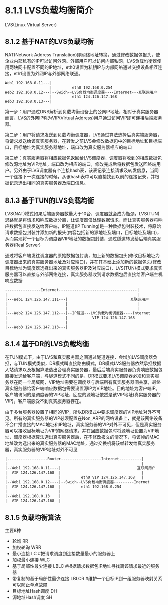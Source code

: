 8.1.1 LVS负载均衡简介
===

LVS(Linux Virtual Server)

8.1.2 基于NAT的LVS负载均衡
---

NAT(Network Address Translation)即网络地址转换，通过修改数据包报头，使企业内部私有的IP可以访问外网。外部用户可以访问内部私网，LVS负载均衡器使用两块网卡配置不同的IP地址，eth0设置为私钥IP与内部网络通过交换设备相互连接，eth1设置为外网IP与外部网络联通。

```txt
Web1 192.168.0.11---|
                    |         eth0 192.168.0.254
Web2 192.168.0.12---|--Swich--LVS负载均衡调度器----Internet---互联网用户
                    |         eth1 124.126.147.168
Web3 192.168.0.13---|
```
第一步：用户通过DNS解析到负载均衡设备上的公网IP地址，相对于真实服务器而言，LVS的外网IP称为VIP(Virtual Address)用户通过访问VIP即可连接后端服务器。

第二步：用户将请求发送到负载均衡调度器，LVS通过算法选择后真实端服务器，将请求发送给该真实服务器，在转发之前LVS会修改数据包中的目标地址和目标端口，目标地址为真实服务器地址，端口改为真实服务器相应的端口

第三步：真实服务器将相应数据包返回给LVS调度器，调度器将收到的相应数据包修改源地址为VIP地址，端口改为相应的端口，修改完成后将数据包发送回终端用户。另外由于LVS调度器有个连接hash表，该表记录连接请求及转发信息，当同一个连接下一次连接的时候，从该hash表中可以直接找到以前的连接记录，并根据记录选出相同的真实服务器及端口信息。

8.1.3 基于TUN的LVS负载均衡
---

LVS(NAT)模式如果后端服务器数量大于10台，调度器就会成为瓶颈，LVS(TUN)思路就是将请求和响应数据分离，让调度器仅处理数据请求，而让真实服务器将响应数据包直接发送给客户端，IP隧道(IP Tunning)是一种数据包封装技术，将原始请求数据包封装并添加新的报头(内容包括新的源地址及端口，目标地址及端口)，从而实现将一个目标为调度器VIP地址的数据包封装，通过隧道转发给后端真实服务器(Real Server)

通过将客户端发往调度器的原始数据包封装，加上新的数据包头(修改目标地址为调度器出来的真实服务器地址及对应端口)，并在其基础上添加新的数据包头(修改目标地址为调度器选择出来的真实服务器IP及对应端口)，LVS(TUN)模式要求真实服务器可以直接与外部网络连接，真实服务器收到请求数据包后直接给客户端主机响应数据
```txt
----------------Internet-----------------------------------|
|                                                          |
|---Web1 124.126.147.111---|                            互联网用户
|                          |                               |
|                          |                               |
|---Web2 124.126.147.112---|--IP隧道---LVS负载均衡调度器----Internet
|                          |           VIP 124.126.147.168
|                          |                               
|---Web3 124.126.147.113---|
```
8.1.4 基于DR的LVS负载均衡
---

在TUN模式下，由于LVS和真实服务器之间通过隧道连接，会增加LVS调度器负担，与TUN模式类似，DR模式叫直接路由模式，DR模式LVS服务器依然承担数据入站请求以及根据算法选出合理真实服务器，最后后端真实服务器负责响应数据包直接发送给客户端，与隧道模式不同的是，DR模式要求LVS调度器必须和真实服务器在同一个局域网，VIP地址需要在调度器与后端所有真实服务器间共享，最终真实服务器给客户端响应数据包需要设置源IP为VIP地址。目的地址为客户端IP。客户端访问的是调度器的VIP地址，回应的源地址依然是该VIP地址(真实服务器的VIP)，客户端感受不到真实服务器存在。

由于多台服务器设置了相同的VIP，所以DR模式中要求调度器的VIP地址对外不可见。所有的真实服务器的VIP必须配置在Non_ARP的网络设备上，就是该网络设备不会广播直接的MAC地址和IP地址，真实服务器的VIP对外不可见，但是真实服务器可以接收目标地址为VIP的网络请求，并在回应数据包时将源地址设置为VIP地址，调度器根据算法选出真实服务器后，在不修改报文的情况下，将该帧的MAC地址改为选出来的真实服务器的MAC地址，通过交换机将该帧转发给真实服务器，真实服务器的VIP地址对外不可见

```txt
|------------------Router------------------Internet----------|
|                                                            |
|--Web1 192.168.0.11----|                                  互联网用户
|  VIP 124.126.147.168  |                                    |
|                       |         eth0 VIP 124.126.147.168   |
|--Web1 192.168.0.12----|--Swich--LVS负载均衡调度器---------Inernet
|  VIP 124.126.147.168  |         eth1 192.168.0.254
|                       |
|--Web1 192.168.0.13    |
|  VIP 124.126.147.168  |
```
8.1.5 负载均衡算法
---

主要8种
- 轮询 RR
- 加权轮询 WRR
- 最小连接 LC    #把请求调度到连接数量最小的服务器上
- 加权最小连接 WLC
- 基于局部性最少连接 LBLC #根据请求数据包IP地址寻找离该请求最近的服务器
- 带复制的基于局部性最少连接 LBLCR #维护一个目标IP到一组服务器映射关系可以防止单点故障
- 目标地址Hash调度 DH
- 源地址Hash调度 SH